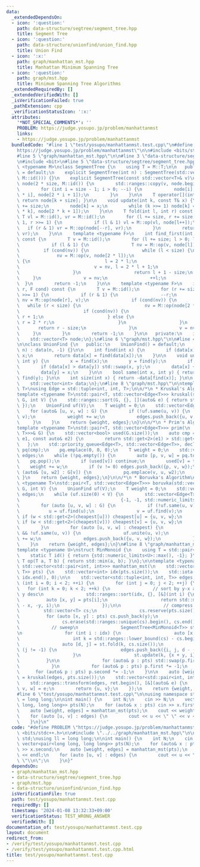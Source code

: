 ```yaml
---
data:
  _extendedDependsOn:
  - icon: ':question:'
    path: data-structure/segtree/segment_tree.hpp
    title: Segment Tree
  - icon: ':question:'
    path: data-structure/unionfind/union_find.hpp
    title: Union Find
  - icon: ':x:'
    path: graph/manhattan_mst.hpp
    title: Manhattan Minimum Spanning Tree
  - icon: ':question:'
    path: graph/mst.hpp
    title: Minimum Spanning Tree Algorithms
  _extendedRequiredBy: []
  _extendedVerifiedWith: []
  _isVerificationFailed: true
  _pathExtension: cpp
  _verificationStatusIcon: ':x:'
  attributes:
    '*NOT_SPECIAL_COMMENTS*': ''
    PROBLEM: https://judge.yosupo.jp/problem/manhattanmst
    links:
    - https://judge.yosupo.jp/problem/manhattanmst
  bundledCode: "#line 1 \"test/yosupo/manhattanmst.test.cpp\"\n#define PROBLEM \"\
    https://judge.yosupo.jp/problem/manhattanmst\"\n\n#include <bits/stdc++.h>\n\n\
    #line 5 \"graph/manhattan_mst.hpp\"\n\n#line 3 \"data-structure/segtree/segment_tree.hpp\"\
    \n#include <bit>\n#line 5 \"data-structure/segtree/segment_tree.hpp\"\n\ntemplate\
    \ <typename M>\nclass SegmentTree {\n    using T = M::T;\n\n   public:\n    SegmentTree()\
    \ = default;\n    explicit SegmentTree(int n) : SegmentTree(std::vector<T>(n,\
    \ M::id())) {}\n    explicit SegmentTree(const std::vector<T>& v)\n        : size(std::bit_ceil(v.size())),\
    \ node(2 * size, M::id()) {\n        std::ranges::copy(v, node.begin() + size);\n\
    \        for (int i = size - 1; i > 0; --i) {\n            node[i] = M::op(node[2\
    \ * i], node[2 * i + 1]);\n        }\n    }\n\n    T operator[](int k) const {\
    \ return node[k + size]; }\n\n    void update(int k, const T& x) {\n        k\
    \ += size;\n        node[k] = x;\n        while (k >>= 1) node[k] = M::op(node[2\
    \ * k], node[2 * k + 1]);\n    }\n\n    T fold(int l, int r) const {\n       \
    \ T vl = M::id(), vr = M::id();\n        for (l += size, r += size; l < r; l >>=\
    \ 1, r >>= 1) {\n            if (l & 1) vl = M::op(vl, node[l++]);\n         \
    \   if (r & 1) vr = M::op(node[--r], vr);\n        }\n        return M::op(vl,\
    \ vr);\n    }\n\n    template <typename F>\n    int find_first(int l, F cond)\
    \ const {\n        T v = M::id();\n        for (l += size; l > 0; l >>= 1) {\n\
    \            if (l & 1) {\n                T nv = M::op(v, node[l]);\n       \
    \         if (cond(nv)) {\n                    while (l < size) {\n          \
    \              nv = M::op(v, node[2 * l]);\n                        if (cond(nv))\
    \ {\n                            l = 2 * l;\n                        } else {\n\
    \                            v = nv, l = 2 * l + 1;\n                        }\n\
    \                    }\n                    return l + 1 - size;\n           \
    \     }\n                v = nv;\n                ++l;\n            }\n      \
    \  }\n        return -1;\n    }\n\n    template <typename F>\n    int find_last(int\
    \ r, F cond) const {\n        T v = M::id();\n        for (r += size; r > 0; r\
    \ >>= 1) {\n            if (r & 1) {\n                --r;\n                T\
    \ nv = M::op(node[r], v);\n                if (cond(nv)) {\n                 \
    \   while (r < size) {\n                        nv = M::op(node[2 * r + 1], v);\n\
    \                        if (cond(nv)) {\n                            r = 2 *\
    \ r + 1;\n                        } else {\n                            v = nv,\
    \ r = 2 * r;\n                        }\n                    }\n             \
    \       return r - size;\n                }\n                v = nv;\n       \
    \     }\n        }\n        return -1;\n    }\n\n   private:\n    int size;\n\
    \    std::vector<T> node;\n};\n#line 6 \"graph/mst.hpp\"\n\n#line 4 \"data-structure/unionfind/union_find.hpp\"\
    \n\nclass UnionFind {\n   public:\n    UnionFind() = default;\n    explicit UnionFind(int\
    \ n) : data(n, -1) {}\n\n    int find(int x) {\n        if (data[x] < 0) return\
    \ x;\n        return data[x] = find(data[x]);\n    }\n\n    void unite(int x,\
    \ int y) {\n        x = find(x);\n        y = find(y);\n        if (x == y) return;\n\
    \        if (data[x] > data[y]) std::swap(x, y);\n        data[x] += data[y];\n\
    \        data[y] = x;\n    }\n\n    bool same(int x, int y) { return find(x) ==\
    \ find(y); }\n\n    int size(int x) { return -data[find(x)]; }\n\n   private:\n\
    \    std::vector<int> data;\n};\n#line 8 \"graph/mst.hpp\"\n\ntemplate <typename\
    \ T>\nusing Edge = std::tuple<int, int, T>;\n\n/*\n * Kruskal's Algorithm\n */\n\
    template <typename T>\nstd::pair<T, std::vector<Edge<T>>> kruskal(std::vector<Edge<T>>\
    \ G, int V) {\n    std::ranges::sort(G, {}, [](auto& e) { return std::get<2>(e);\
    \ });\n    UnionFind uf(V);\n    T weight = 0;\n    std::vector<Edge<T>> edges;\n\
    \    for (auto& [u, v, w] : G) {\n        if (!uf.same(u, v)) {\n            uf.unite(u,\
    \ v);\n            weight += w;\n            edges.push_back({u, v, w});\n   \
    \     }\n    }\n    return {weight, edges};\n}\n\n/*\n * Prim's Algorithm\n */\n\
    template <typename T>\nstd::pair<T, std::vector<Edge<T>>> prim(\n    const std::vector<std::vector<std::pair<int,\
    \ T>>>& G) {\n    std::vector<bool> used(G.size());\n    auto cmp = [](const auto&\
    \ e1, const auto& e2) {\n        return std::get<2>(e1) > std::get<2>(e2);\n \
    \   };\n    std::priority_queue<Edge<T>, std::vector<Edge<T>>, decltype(cmp)>\
    \ pq(cmp);\n    pq.emplace(0, 0, 0);\n    T weight = 0;\n    std::vector<Edge<T>>\
    \ edges;\n    while (!pq.empty()) {\n        auto [p, v, w] = pq.top();\n    \
    \    pq.pop();\n        if (used[v]) continue;\n        used[v] = true;\n    \
    \    weight += w;\n        if (v != 0) edges.push_back({p, v, w});\n        for\
    \ (auto& [u, w2] : G[v]) {\n            pq.emplace(v, u, w2);\n        }\n   \
    \ }\n    return {weight, edges};\n}\n\n/*\n * Boruvka's Algorithm\n */\ntemplate\
    \ <typename T>\nstd::pair<T, std::vector<Edge<T>>> boruvka(std::vector<Edge<T>>\
    \ G, int V) {\n    UnionFind uf(V);\n    T weight = 0;\n    std::vector<Edge<T>>\
    \ edges;\n    while (uf.size(0) < V) {\n        std::vector<Edge<T>> cheapest(V,\n\
    \                                      {-1, -1, std::numeric_limits<T>::max()});\n\
    \        for (auto [u, v, w] : G) {\n            if (!uf.same(u, v)) {\n     \
    \           u = uf.find(u);\n                v = uf.find(v);\n               \
    \ if (w < std::get<2>(cheapest[u])) cheapest[u] = {u, v, w};\n               \
    \ if (w < std::get<2>(cheapest[v])) cheapest[v] = {u, v, w};\n            }\n\
    \        }\n        for (auto [u, v, w] : cheapest) {\n            if (u != -1\
    \ && !uf.same(u, v)) {\n                uf.unite(u, v);\n                weight\
    \ += w;\n                edges.push_back({u, v, w});\n            }\n        }\n\
    \    }\n    return {weight, edges};\n}\n#line 8 \"graph/manhattan_mst.hpp\"\n\n\
    template <typename U>\nstruct MinMonoid {\n    using T = std::pair<U, int>;\n\
    \    static T id() { return {std::numeric_limits<U>::max(), -1}; }\n    static\
    \ T op(T a, T b) { return std::min(a, b); }\n};\n\ntemplate <typename T>\nstd::pair<T,\
    \ std::vector<std::pair<int, int>>> manhattan_mst(\n    std::vector<std::pair<T,\
    \ T>> pts) {\n    std::vector<int> idx(pts.size());\n    std::iota(idx.begin(),\
    \ idx.end(), 0);\n\n    std::vector<std::tuple<int, int, T>> edges;\n\n    for\
    \ (int i = 0; i < 2; ++i) {\n        for (int j = 0; j < 2; ++j) {\n         \
    \   for (int k = 0; k < 2; ++k) {\n                // sort by y-x asc then by\
    \ y desc\n                std::ranges::sort(idx, {}, [&](int i) {\n          \
    \          auto [x, y] = pts[i];\n                    return std::make_tuple(y\
    \ - x, -y, i);\n                });\n\n                // compress y\n       \
    \         std::vector<T> cs;\n                cs.reserve(pts.size());\n      \
    \          for (auto [x, y] : pts) cs.push_back(y);\n                std::ranges::sort(cs);\n\
    \                cs.erase(std::ranges::unique(cs).begin(), cs.end());\n\n    \
    \            // sweep\n                SegmentTree<MinMonoid<T>> st(cs.size());\n\
    \n                for (int i : idx) {\n                    auto [x, y] = pts[i];\n\
    \                    int k = std::ranges::lower_bound(cs) - cs.begin();\n    \
    \                auto [d, j] = st.fold(k, cs.size());\n                    if\
    \ (j != -1) {\n                        edges.push_back({i, j, d - (x + y)});\n\
    \                    }\n                    st.update(k, {x + y, i});\n      \
    \          }\n\n                for (auto& p : pts) std::swap(p.first, p.second);\n\
    \            }\n            for (auto& p : pts) p.first *= -1;\n        }\n  \
    \      for (auto& p : pts) p.second *= -1;\n    }\n\n    auto [weight, edges]\
    \ = kruskal(edges, pts.size());\n    std::vector<std::pair<int, int>> ret(edges.size());\n\
    \    std::ranges::transform(edges, ret.begin(), [&](auto& e) {\n        auto [u,\
    \ v, w] = e;\n        return {u, v};\n    });\n    return {weight, ret};\n}\n\
    #line 6 \"test/yosupo/manhattanmst.test.cpp\"\n\nusing namespace std;\nusing ll\
    \ = long long;\n\nint main() {\n    int N;\n    cin >> N;\n    vector<pair<long\
    \ long, long long>> pts(N);\n    for (auto& x : pts) cin >> x.first >> x.second;\n\
    \    auto [weight, edges] = manhattan_mst(pts);\n    cout << weight << endl;\n\
    \    for (auto [u, v] : edges) {\n        cout << u << \" \" << v << \"\\n\";\n\
    \    }\n}\n"
  code: "#define PROBLEM \"https://judge.yosupo.jp/problem/manhattanmst\"\n\n#include\
    \ <bits/stdc++.h>\n\n#include \"../../graph/manhattan_mst.hpp\"\n\nusing namespace\
    \ std;\nusing ll = long long;\n\nint main() {\n    int N;\n    cin >> N;\n   \
    \ vector<pair<long long, long long>> pts(N);\n    for (auto& x : pts) cin >> x.first\
    \ >> x.second;\n    auto [weight, edges] = manhattan_mst(pts);\n    cout << weight\
    \ << endl;\n    for (auto [u, v] : edges) {\n        cout << u << \" \" << v <<\
    \ \"\\n\";\n    }\n}"
  dependsOn:
  - graph/manhattan_mst.hpp
  - data-structure/segtree/segment_tree.hpp
  - graph/mst.hpp
  - data-structure/unionfind/union_find.hpp
  isVerificationFile: true
  path: test/yosupo/manhattanmst.test.cpp
  requiredBy: []
  timestamp: '2024-01-08 13:32:33+09:00'
  verificationStatus: TEST_WRONG_ANSWER
  verifiedWith: []
documentation_of: test/yosupo/manhattanmst.test.cpp
layout: document
redirect_from:
- /verify/test/yosupo/manhattanmst.test.cpp
- /verify/test/yosupo/manhattanmst.test.cpp.html
title: test/yosupo/manhattanmst.test.cpp
---
```

